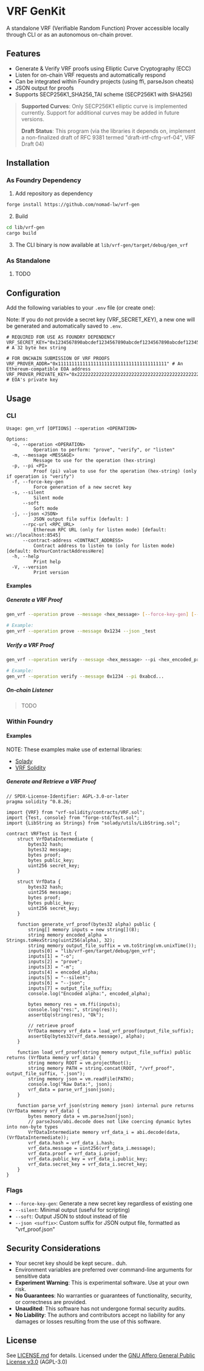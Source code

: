 # VRF GenKit

A standalone VRF (Verifiable Random Function) Prover accessible locally through CLI or as an autonomous on-chain prover.

## Features

- Generate & Verify VRF proofs using Elliptic Curve Cryptography (ECC)
- Listen for on-chain VRF requests and automatically respond
- Can be integrated within Foundry projects (using ffi, parseJson cheats)
- JSON output for proofs
- Supports SECP256K1_SHA256_TAI scheme (SECP256K1 with SHA256)

> **Supported Curves**: Only SECP256K1 elliptic curve is implemented currently. Support for additional curves may be added in future versions.
>
> **Draft Status**: This program (via the libraries it depends on, implement a non-finalized draft of RFC 9381 termed  "draft-irtf-cfrg-vrf-04", VRF Draft 04)

## Installation

### As Foundry Dependency

1. Add repository as dependency
```bash
forge install https://github.com/nomad-lw/vrf-gen
```
2. Build
```bash
cd lib/vrf-gen
cargo build
```
3. The CLI binary is now available at `lib/vrf-gen/target/debug/gen_vrf`

### As Standalone

1. TODO

## Configuration

Add the following variables to your `.env` file (or create one):

Note: If you do not provide a secret key (VRF_SECRET_KEY), a new one will be generated and automatically saved to `.env`.

```env
# REQUIRED FOR USE AS FOUNDRY DEPENDENCY
VRF_SECRET_KEY="0x1234567890abcdef1234567890abcdef1234567890abcdef1234567890abcdef" # A 32 byte hex string

# FOR ONCHAIN SUBMISSION OF VRF PROOFS
VRF_PROVER_ADDR="0x1111111111111111111111111111111111111111" # An Ethereum-compatible EOA address
VRF_PROVER_PRIVATE_KEY="0x2222222222222222222222222222222222222222222222222222222222222222" # EOA's private key
```


## Usage

### CLI

```
Usage: gen_vrf [OPTIONS] --operation <OPERATION>

Options:
  -o, --operation <OPERATION>
          Operation to perform: "prove", "verify", or "listen"
  -m, --message <MESSAGE>
          Message to use for the operation (hex-string)
  -p, --pi <PI>
          Proof (pi) value to use for the operation (hex-string) (only if operation is "verify")
  -f, --force-key-gen
          Force generation of a new secret key
  -s, --silent
          Silent mode
      --soft
          Soft mode
  -j, --json <JSON>
          JSON output file suffix [default: ]
      --rpc-url <RPC_URL>
          Ethereum RPC URL (only for listen mode) [default: ws://localhost:8545]
      --contract-address <CONTRACT_ADDRESS>
          Contract address to listen to (only for listen mode) [default: 0xYourContractAddressHere]
  -h, --help
          Print help
  -V, --version
          Print version

```

#### Examples

##### Generate a VRF Proof
```bash
gen_vrf --operation prove --message <hex_message> [--force-key-gen] [--silent] [--soft] [--json <suffix>]

# Example:
gen_vrf --operation prove --message 0x1234 --json _test
```

##### Verify a VRF Proof
```bash
gen_vrf --operation verify --message <hex_message> --pi <hex_encoded_proof> [--force-key-gen] [--silent]

# Example:
gen_vrf --operation verify --message 0x1234 --pi 0xabcd...
```

##### On-chain Listener

> TODO


### Within Foundry

#### Examples

NOTE: These examples make use of external libraries:
- [Solady](https://github.com/vectorized/solady)
- [VRF Solidity](https://github.com/nomad-lw/vrf-solidity)

##### Generate and Retrieve a VRF Proof

```solidity
// SPDX-License-Identifier: AGPL-3.0-or-later
pragma solidity ^0.8.26;

import {VRF} from "vrf-solidity/contracts/VRF.sol";
import {Test, console} from "forge-std/Test.sol";
import {LibString as Strings} from "solady/utils/LibString.sol";

contract VRFTest is Test {
    struct VrfDataIntermediate {
        bytes32 hash;
        bytes32 message;
        bytes proof;
        bytes public_key;
        uint256 secret_key;
    }

    struct VrfData {
        bytes32 hash;
        uint256 message;
        bytes proof;
        bytes public_key;
        uint256 secret_key;
    }

    function generate_vrf_proof(bytes32 alpha) public {
        string[] memory inputs = new string[](8);
        string memory encoded_alpha = Strings.toHexString(uint256(alpha), 32);
        string memory output_file_suffix = vm.toString(vm.unixTime());
        inputs[0] = "lib/vrf-gen/target/debug/gen_vrf";
        inputs[1] = "-o";
        inputs[2] = "prove";
        inputs[3] = "-m";
        inputs[4] = encoded_alpha;
        inputs[5] = "--silent";
        inputs[6] = "--json";
        inputs[7] = output_file_suffix;
        console.log("Encoded alpha:", encoded_alpha);

        bytes memory res = vm.ffi(inputs);
        console.log("res:", string(res));
        assertEq(string(res), "Ok");

        // retrieve proof
        VrfData memory vrf_data = load_vrf_proof(output_file_suffix);
        assertEq(bytes32(vrf_data.message), alpha);
    }

    function load_vrf_proof(string memory output_file_suffix) public returns (VrfData memory vrf_data) {
        string memory ROOT = vm.projectRoot();
        string memory PATH = string.concat(ROOT, "/vrf_proof", output_file_suffix, ".json");
        string memory json = vm.readFile(PATH);
        console.log("Raw Data:", json);
        vrf_data = parse_vrf_json(json);
    }

    function parse_vrf_json(string memory json) internal pure returns (VrfData memory vrf_data) {
        bytes memory data = vm.parseJson(json);
        // parseJson/abi.decode does not like coercing dynamic bytes into non-byte types
        VrfDataIntermediate memory vrf_data_i = abi.decode(data, (VrfDataIntermediate));
        vrf_data.hash = vrf_data_i.hash;
        vrf_data.message = uint256(vrf_data_i.message);
        vrf_data.proof = vrf_data_i.proof;
        vrf_data.public_key = vrf_data_i.public_key;
        vrf_data.secret_key = vrf_data_i.secret_key;
    }
}
```


### Flags

- `--force-key-gen`: Generate a new secret key regardless of existing one
- `--silent`: Minimal output (useful for scripting)
- `--soft`: Output JSON to stdout instead of file
- `--json <suffix>`: Custom suffix for JSON output file, formatted as "vrf_proof<suffix>.json"


## Security Considerations

- Your secret key should be kept secure.. duh.
- Environment variables are preferred over command-line arguments for sensitive data
- **Experiment Warning**: This is experimental software. Use at your own risk.
- **No Guarantees**: No warranties or guarantees of functionality, security, or correctness are provided.
- **Unaudited**: This software has not undergone formal security audits.
- **No Liability**: The authors and contributors accept no liability for any damages or losses resulting from the use of this software.


## License

See [LICENSE.md](LICENSE.md) for details.
Licensed under the [GNU Affero General Public License v3.0](https://www.gnu.org/licenses/agpl-3.0.en.html) (AGPL-3.0)
